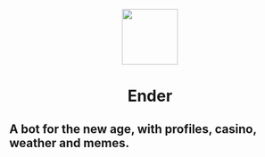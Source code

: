 <link rel="stylesheet" href="https://cdnjs.cloudflare.com/ajax/libs/bulma/0.7.4/css/bulma.min.css">
<p align="center">
  <img src="https://bot.ender.site/img/enderbot.png" width="100"> 
</p>
<h1 class="title" align="center">Ender</h1>
<h2 class="subtitle">A bot for the new age, with profiles, casino, weather and memes.</h2>


